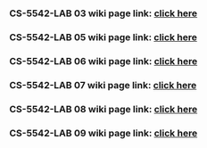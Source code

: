 ### CS-5542-LAB 03 wiki page link: [click here](https://github.com/liuyunl777/CS-5542-LAB/wiki/CS-5542-LAB-03-WIKI-PAGE)
### CS-5542-LAB 05 wiki page link: [click here](https://github.com/liuyunl777/CS-5542-LAB/wiki/CS-5542-LAB-05-WIKI-PAGE)
### CS-5542-LAB 06 wiki page link: [click here](https://github.com/liuyunl777/CS-5542-LAB/wiki/CS-5542-LAB-06-WIKI-PAGE)
### CS-5542-LAB 07 wiki page link: [click here](https://github.com/liuyunl777/CS-5542-LAB/wiki/CS-5542-LAB-07-WIKI-PAGE)
### CS-5542-LAB 08 wiki page link: [click here](https://github.com/liuyunl777/CS-5542-LAB/wiki/CS-5542-LAB-08-WIKI-PAGE)
### CS-5542-LAB 09 wiki page link: [click here](https://github.com/liuyunl777/CS-5542-LAB/blob/master/Lab%2009/documentation/lab9%20reprot.pdf)
